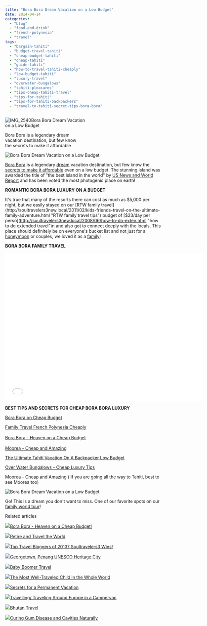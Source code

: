 ```yaml
---
title: "Bora Bora Dream Vacation on a Low Budget"
date: 2014-04-14
categories: 
  - "blog"
  - "food-and-drink"
  - "french-polynesia"
  - "travel"
tags: 
  - "bargain-tahiti"
  - "budget-travel-tahiti"
  - "cheap-budget-tahiti"
  - "cheap-tahiti"
  - "guide-tahiti"
  - "how-to-travel-tahiti-cheaply"
  - "low-budget-tahiti"
  - "luxury-travel"
  - "overwater-bungalows"
  - "tahiti-pleasures"
  - "tips-cheap-tahiti-travel"
  - "tips-for-tahiti"
  - "tips-for-tahiti-backpackers"
  - "travel-to-tahiti-secret-tips-bora-bora"
---
```


![IMG_2540](https://pub-ac94b3f306b24c0dba4238943c97f2e1.r2.dev/6a00e5502a9507883301a5119db8a3970c.jpg)Bora Bora Dream Vacation  
on a Low Budget  
  
Bora Bora is a legendary dream  
vacation destination, but few know  
the secrets to make it affordable

<!--more-->  
![Bora Bora Dream Vacation on a Low Budget](https://pub-ac94b3f306b24c0dba4238943c97f2e1.r2.dev/6a00e5502a9507883301a3fcee2506970b.png)  
  
[Bora Bora](http://soultravelers3new.local/2012/10/tantalizing-tahiti.html "bora bora tips and tantalizing tahiti on a budget") is a legendary [dream](http://soultravelers3new.local/2013/01/multilingual-dreams.html "mulitlingual dreams") vacation destination, but few know the [secrets to make it affordable](http://soultravelers3new.local/2013/03/top-travel-tip-for-long-term-travel.html "secrets to affordable travel") even on a low budget. The stunning island was awarded the title of "the best island in the world" by [US News and World Report](http://travel.usnews.com/ "us news and world report travel") and has been voted the most photogenic place on earth!  
  
**ROMANTIC BORA BORA LUXURY ON A BUDGET**  
  
It's true that many of the resorts there can cost as much as $5,000 per night, but we easily stayed on our [RTW family travel](http://soultravelers3new.local/2011/02/kids-friends-travel-on-the-ultimate-family-adventure.html "RTW family travel tips") budget of [$23/day per perso](http://soultravelers3new.local/2008/06/how-to-do-exten.html "how to do extended travel")n and also got to connect deeply with the locals. This place should definitely be on everyone's bucket list and not just for a [honeymoon](http://soultravelers3new.local/2014/02/love-and-romance-on-the-road-.html "love and romance on the road") or couples, we loved it as a [family](http://soultravelers3new.local/around-the-world-family-travel/ "around the world family travel")!  
  
**BORA BORA FAMILY TRAVEL**  
  

<iframe allowfullscreen src="//www.youtube.com/embed/mJ3LN5pj1XM?rel=0" frameborder="0" height="480" width="640"></iframe>

  
  
  
**BEST TIPS AND SECRETS FOR CHEAP BORA BORA LUXURY**  
  
[Bora Bora on Cheap Budget](http://soultravelers3new.local/2010/11/bora-bora-on-a-cheap-budget-travel-tahiti-moorea-and-french-polynesia.html "Bora Bora on a cheap budget")  
  
[Family Travel French Polynesia Cheaply](http://soultravelers3new.local/2010/10/family-travel-french-polynesia-cheaply.html "framily travel french polynesia cheaply")  
[  
Bora Bora - Heaven on a Cheap Budget](http://soultravelers3new.local/2012/06/bora-bora-heaven-on-a-cheap-budget.html "bora bora on a cheap budget")  
[  
Moorea - Cheap and Amazing](http://soultravelers3new.local/2011/09/moorea-cheap-and-amazing.html "moorea cheap and amazing")  
  
[The Ultimate Tahiti Vacation On A Backpacker Low Budget](http://soultravelers3new.local/2012/09/the-ultimate-tahiti-vacation-on-a-backpacker-low-budget.html#more "VACATION TO TAHITI ON LOW BUDGET HOW TO")  
  
[Over Water Bungalows - Cheap Luxury Tips](http://soultravelers3new.local/2013/01/bora-bora-overwater-bungalows-tahiti-cheap-luxury.html "overwater bungalows tahiti cheap luxury tips")  
  
[Moorea - Cheap and Amazing](http://soultravelers3new.local/2011/09/moorea-cheap-and-amazing.html "moorea cheap and amazing") ( If you are going all the way to Tahiti, best to see Moorea too)  
  
![Bora Bora Dream Vacation on a Low Budget](https://pub-ac94b3f306b24c0dba4238943c97f2e1.r2.dev/6a00e5502a9507883301a3fcee251f970b.png)  
  
Go! This is a dream you don't want to miss. One of our favorite spots on our [family world tour](http://soultravelers3new.local/2012/01/amazing-family-world-tour.html "family world tour")!  
  

Related articles

[![](http://i.zemanta.com/92363554_80_80.jpg)](http://soultravelers3new.local/2012/06/bora-bora-heaven-on-a-cheap-budget.html)[Bora Bora - Heaven on a Cheap Budget!](http://soultravelers3new.local/2012/06/bora-bora-heaven-on-a-cheap-budget.html)

[![](http://i.zemanta.com/185282080_80_80.jpg)](http://soultravelers3new.local/2013/07/retire-and-travel-the-world.html)[Retire and Travel the World](http://soultravelers3new.local/2013/07/retire-and-travel-the-world.html)

[![](http://i.zemanta.com/135568483_80_80.jpg)](http://soultravelers3new.local/2013/01/top-travel-bloggers-of-2013-soultravelers3-wins-.html)[Top Travel Bloggers of 2013? Soultravelers3 Wins!](http://soultravelers3new.local/2013/01/top-travel-bloggers-of-2013-soultravelers3-wins-.html)

[![](http://i.zemanta.com/179081585_80_80.jpg)](http://soultravelers3new.local/2013/06/georgetown-penang-unesco-heritage-city.html)[Georgetown, Penang UNESCO Heritage City](http://soultravelers3new.local/2013/06/georgetown-penang-unesco-heritage-city.html)

[![](http://i.zemanta.com/242635267_80_80.jpg)](http://soultravelers3new.local/2014/01/baby-boomer-travel.html)[Baby Boomer Travel](http://soultravelers3new.local/2014/01/baby-boomer-travel.html)

[![](http://i.zemanta.com/207027430_80_80.jpg)](http://soultravelers3new.local/2013/09/the-most-well-traveled-child-in-the-whole-world.html)[The Most Well-Traveled Child in the Whole World](http://soultravelers3new.local/2013/09/the-most-well-traveled-child-in-the-whole-world.html)

[![](http://i.zemanta.com/197008054_80_80.jpg)](http://soultravelers3new.local/2013/08/secrets-for-a-permanent-vacation-travel-tips.html)[Secrets for a Permanent Vacation](http://soultravelers3new.local/2013/08/secrets-for-a-permanent-vacation-travel-tips.html)

[![](http://i.zemanta.com/101284346_80_80.jpg)](http://soultravelers3new.local/2012/07/travelling-traveling-around-europe-in-a-campervan.html)[Travelling/ Traveling Around Europe in a Campervan](http://soultravelers3new.local/2012/07/travelling-traveling-around-europe-in-a-campervan.html)

[![](http://i.zemanta.com/172279853_80_80.jpg)](http://soultravelers3new.local/2013/05/bhutan-travel.html)[Bhutan Travel](http://soultravelers3new.local/2013/05/bhutan-travel.html)

[![](http://i.zemanta.com/154024597_80_80.jpg)](http://soultravelers3new.local/2013/03/curing-gum-disease-and-cavities-naturally.html)[Curing Gum Disease and Cavities Naturally](http://soultravelers3new.local/2013/03/curing-gum-disease-and-cavities-naturally.html)
